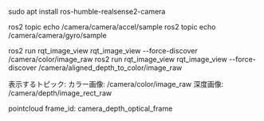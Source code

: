 
sudo apt install ros-humble-realsense2-camera

ros2 topic echo /camera/camera/accel/sample
ros2 topic echo /camera/camera/gyro/sample

ros2 run rqt_image_view rqt_image_view --force-discover /camera/color/image_raw
ros2 run rqt_image_view rqt_image_view --force-discover /camera/aligned_depth_to_color/image_raw

表示するトピック:
カラー画像: /camera/color/image_raw
深度画像: /camera/depth/image_rect_raw

pointcloud
  frame_id: camera_depth_optical_frame

